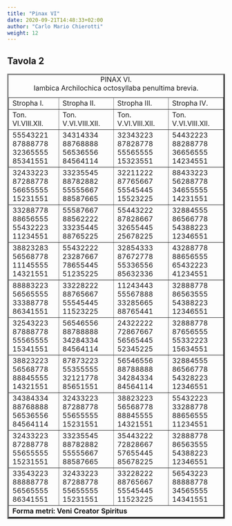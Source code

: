 ```yaml
---
title: "Pinax VI"
date: 2020-09-21T14:48:33+02:00
author: "Carlo Mario Chierotti"
weight: 12
---
```


## Tavola 2

<TABLE BORDER=3 CELLPADDING=1>
<CAPTION>PINAX VI.<BR>Iambica Archilochica octosyllaba penultima brevia.</CAPTION>
<TR>
<TD>Stropha I.</TD>
<TD>Stropha II.</TD>
<TD>Stropha III.</TD>
<TD>Stropha IV.</TD>
</TR>
<TR>
<TD>Ton. VI.VIII.XII.</TD>
<TD>Ton. V.VI.VIII.XII.</TD>
<TD>Ton. V.VI.VIII.XII.</TD>
<TD>Ton. V.VI.VIII.XII.</TD>
</TR>
<TR>
<TD>55543221<BR>87888778<BR>32365555<BR>85341551</TD>
<TD>34314334<BR>88768888<BR>56536556<BR>84564114</TD>
<TD>32343223<BR>87828778<BR>55565555<BR>15323551</TD>
<TD>54432223<BR>88288778<BR>36656555<BR>14234551</TD>
</TR>
<TR>
<TD>32433223<BR>87288778<BR>56655555<BR>15231551</TD>
<TD>33235545<BR>88782882<BR>55555667<BR>88587665</TD>
<TD>32211222<BR>87765667<BR>55545445<BR>15523225</TD>
<TD>88433223<BR>56288778<BR>34655555<BR>14231551</TD>
</TR>
<TR>
<TD>33288778<BR>88656555<BR>55432223<BR>11234551</TD>
<TD>55587667<BR>88562222<BR>33235445<BR>88765225</TD>
<TD>55443222<BR>87828667<BR>32655445<BR>25678225</TD>
<TD>32884555<BR>86566778<BR>54388223<BR>12346551</TD>
</TR>
<TR>
<TD>38823283<BR>56568778<BR>11145555<BR>14321551</TD>
<TD>55432222<BR>23287667<BR>78655445<BR>51235225</TD>
<TD>32854333<BR>87672778<BR>55336556<BR>85632336</TD>
<TD>43288778<BR>88656555<BR>65432223<BR>41234551</TD>
</TR>
<TR>
<TD>88883223<BR>56565555<BR>33388778<BR>86341551</TD>
<TD>33228222<BR>88765667<BR>55545445<BR>11523225</TD>
<TD>11243443<BR>55567888<BR>33285665<BR>88765441</TD>
<TD>32888778<BR>86563555<BR>54388223<BR>12346551</TD>
</TR>
<TR>
<TD>32543223<BR>87888778<BR>55565555<BR>15341551</TD>
<TD>56546556<BR>88788888<BR>34284334<BR>84564114</TD>
<TD>24322222<BR>72867667<BR>56565445<BR>52345225</TD>
<TD>32888778<BR>87656555<BR>55332223<BR>15634551</TD>
</TR>
<TR>
<TD>38823223<BR>56568778<BR>88845555<BR>14321551</TD>
<TD>87873223<BR>55355555<BR>32121778<BR>85651551</TD>
<TD>56546556<BR>88788888<BR>34284334<BR>84564114</TD>
<TD>32884555<BR>86566778<BR>54328223<BR>12346551</TD>
</TR>
<TR>
<TD>34384334<BR>88768888<BR>56536556<BR>84564114</TD>
<TD>32433223<BR>87288778<BR>55655555<BR>15231551</TD>
<TD>38823223<BR>56568778<BR>88845555<BR>14321551</TD>
<TD>55432223<BR>33288778<BR>88656555<BR>11234551</TD>
</TR>
<TR>
<TD>32433223<BR>87288778<BR>55655555<BR>15231551</TD>
<TD>33235545<BR>88782882<BR>55555667<BR>88587665</TD>
<TD>35443222<BR>72828667<BR>57655445<BR>85678225</TD>
<TD>32888778<BR>86563555<BR>54388223<BR>12346551</TD>
</TR>
<TR>
<TD>33543223<BR>88888778<BR>56565555<BR>86341551</TD>
<TD>32433223<BR>87288778<BR>55655555<BR>15231551</TD>
<TD>33228222<BR>88765667<BR>55545445<BR>11523225</TD>
<TD>56543223<BR>88888778<BR>34565555<BR>14341551</TD>
</TR>
<TR>
<TD COLSPAN="4"><STRONG>Forma metri: Veni Creator Spiritus</STRONG></TD>
</TR>
</TABLE>

